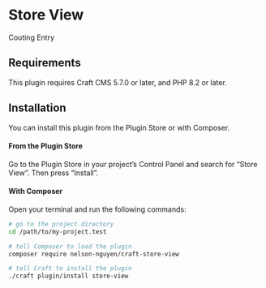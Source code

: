 # Store View

Couting Entry

## Requirements

This plugin requires Craft CMS 5.7.0 or later, and PHP 8.2 or later.

## Installation

You can install this plugin from the Plugin Store or with Composer.

#### From the Plugin Store

Go to the Plugin Store in your project’s Control Panel and search for “Store View”. Then press “Install”.

#### With Composer

Open your terminal and run the following commands:

```bash
# go to the project directory
cd /path/to/my-project.test

# tell Composer to load the plugin
composer require nelson-nguyen/craft-store-view

# tell Craft to install the plugin
./craft plugin/install store-view
```
